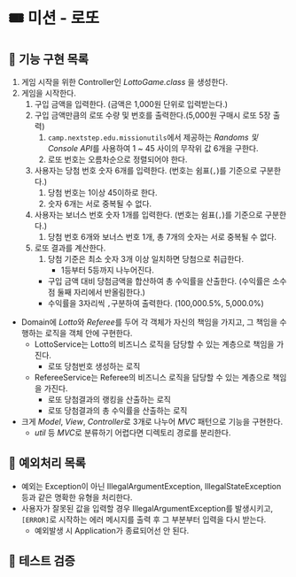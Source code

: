 # 🎟 미션 - 로또

## 📌 기능 구현 목록

1. 게임 시작을 위한 Controller인 *LottoGame.class* 을 생성한다.
2. 게임을 시작한다.
    1. 구입 금액을 입력한다. (금액은 1,000원 단위로 입력받는다.)
    2. 구입 금액만큼의 로또 수량 및 번호를 출력한다.(5,000원 구매시 로또 5장 출력)
       1. `camp.nextstep.edu.missionutils`에서 제공하는 *Randoms 및 Console API*를 사용하여 1 ~ 45 사이의 무작위 값 6개을 구한다.
       2. 로또 번호는 오름차순으로 정렬되어야 한다.
    3. 사용자는 당첨 번호 숫자 6개를 입력한다. (번호는 쉼표(`,`)를 기준으로 구분한다.)
        1. 당첨 번호는 1이상 45이하로 한다.
        2. 숫자 6개는 서로 중복될 수 없다.
    4. 사용자는 보너스 번호 숫자 1개를 입력한다. (번호는 쉼표(`,`)를 기준으로 구분한다.)
       1. 당첨 번호 6개와 보너스 번호 1개, 총 7개의 숫자는 서로 중복될 수 없다.
    5. 로또 결과를 계산한다.
       1. 당첨 기준은 최소 숫자 3개 이상 일치하면 당첨으로 취급한다.
          - 1등부터 5등까지 나누어진다.
       - 구입 금액 대비 당첨금액을 합산하여 총 수익률을 산출한다. (수익률은 소수점 둘째 자리에서 반올림한다.)
       - 수익률을 3자리씩 `,`구분하여 출력한다. (100,000.5%, 5,000.0%)
       
- Domain에 *Lotto*와 *Referee*를 두어 각 객체가 자신의 책임을 가지고, 그 책임을 수행하는 로직을 객체 안에 구현한다.
  - LottoService는 Lotto의 비즈니스 로직을 담당할 수 있는 계층으로 책임을 가진다.
    - 로또 당첨번호 생성하는 로직
  - RefereeService는 Referee의 비즈니스 로직을 담당할 수 있는 계층으로 책임을 가진다.
    - 로또 당첨결과의 랭킹을 산출하는 로직
    - 로또 당첨결과의 총 수익률을 산출하는 로직 
- 크게 *Model*, *View*, *Controller*로 3개로 나누어 *MVC* 패턴으로 기능을 구현한다.
    - *util* 등 *MVC*로 분류하기 어렵다면 디렉토리 경로를 분리한다.
## 📌 예외처리 목록

* 예외는 Exception이 아닌 IllegalArgumentException, IllegalStateException 등과 같은 명확한 유형을 처리한다.
* 사용자가 잘못된 값을 입력할 경우 IllegalArgumentException를 발생시키고, `[ERROR]`로 시작하는 에러 메시지를 출력 후 그 부분부터 입력을 다시 받는다.
  * 예외발생 시 Application가 종료되어선 안 된다.
  
## 📌 테스트 검증


